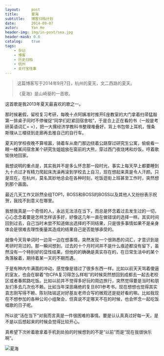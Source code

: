 ```yaml
---
layout:     post
title:      夏海
subtitle:   博客归档计划
date:       2014-09-07
autor:      Yan He
header-img: img/in-post/sea.jpg
header-mask: 0.6
catalog:    true
tags:
    - 杂记
    - 博客
    - 历史归档
    - 杭州
    - 支付宝往事
---
```

> 这篇博客写于2014年9月7日，杭州的夏天，文二西路的夏天。
>
> 《夏海》是山崎葵的一首歌。


这首歌是我2013年夏天最喜欢的歌之一。

那时候暑假，留校复习考研，每晚十点阿姨准时推开E座教室的大门拿着扫帚猛敲第一排桌子同时不停催促“同学们赶紧回宿舍啦”，于是合上正在看的书（一般是考研英语词汇= =），把一大摞经济学教科书整理堆叠好，背上书包带上耳机，慢条斯理从三楼绕到走廊再去推自己的自行车。

夏天的学校夜晚不算喧嚣，骑着车从南门那边绕着公路穿过研究生公寓，偷偷看一眼一楼某间宿舍某个研究生姐姐放在窗前的大熊，穿过西门夜烧烤和炒饭，哼着歌愉快地回家。

我想说明的重点是，其实我并不是多么怀念那一段时光，事实上每天早上都要睡到九十点过才有精力爬起床洗澡再滚到学校去上自习，现在想起来真是令人汗颜。只是现在，在杭州，莫名其妙地总会在各种时刻，吃饭逛街上班甚至工作时，突然想到那个画面。

    

最近几天工作又跃然全组TOP1，BOSS和BOSS的BOSS以及其他人又纷纷表示祝贺，我找不到意义在哪里。

我想我真是一个奇怪的人，永远无法活在当下，而总是怀念着过去发生过的一切，心心念念着要是怎样怎样该多好，好像这几年一直在做错误的选择一样。其实时间回到过去，自己当时未尝不知道做出选择的不同结果，只是很多事情如果不是亲身体会是很难去理性衡量其造成的结果自己是否能够承受的。

就像今天背单词时一边背一边在想事情，突然发现一个很熟悉的词汇，才意识到是考研时背过的。那一瞬间想到，过去的十个月时间并不是什么痕迹都没有留下，虽然没有一个特别好的显性结果，但他的的确确是真实存在的，在日常生活中的某个角落躲着，期待着某一天的不期而遇。

于是有种内牛满面的冲动，感觉像是错过了很多东西一样。比如以前天天骂着傻逼的室友，也会在聊着“你CPA复习得怎么样啦”的时候突然想回到成都去一起去老校区或者春熙路吃饭。比如以前并不觉得多好玩的周边旅行，突然觉得要是当时和朋友们多去几次也不赖。比如当年深恶痛绝的复旦801参考书，现在想想也觉得其实袁志刚写得不赖、陈钊陆铭这对好基友老师合写的微观还是挺好看的嘛。比如我现在不想参加的各种公司小组聚会，但真说不定哪天不在的时候，也会怀念一起吃饭唱歌的日子呢。

所以说“活在当下”对我而言真是一件很困难的事情。要是认认真真过好每一天，是不是以后想起来的时候会觉得比较开心。

真希望下次听着歌拿着手机到处拍的时候想到的不是“以前”而是“现在我很快乐啊”。

![夏海](https://cdn.jsdelivr.net/gh/yanheluke/image@main/natsu_no_umi.jpeg)